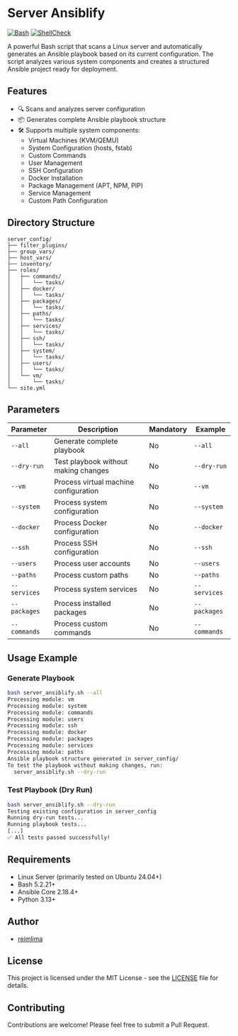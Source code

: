 # Server Ansiblify

[![Bash](https://img.shields.io/badge/bash-5.0%2B-brightgreen.svg)](https://www.gnu.org/software/bash/)
[![ShellCheck](https://img.shields.io/badge/shellcheck-passing-brightgreen.svg)](https://www.shellcheck.net/)

A powerful Bash script that scans a Linux server and automatically generates an Ansible playbook based on its current configuration. The script analyzes various system components and creates a structured Ansible project ready for deployment.

## Features

- 🔍 Scans and analyzes server configuration
- 📦 Generates complete Ansible playbook structure
- 🛠️ Supports multiple system components:
  - Virtual Machines (KVM/QEMU)
  - System Configuration (hosts, fstab)
  - Custom Commands
  - User Management
  - SSH Configuration
  - Docker Installation
  - Package Management (APT, NPM, PIP)
  - Service Management
  - Custom Path Configuration

## Directory Structure

```
server_config/
├── filter_plugins/
├── group_vars/
├── host_vars/
├── inventory/
├── roles/
│   ├── commands/
│   │   └── tasks/
│   ├── docker/
│   │   └── tasks/
│   ├── packages/
│   │   └── tasks/
│   ├── paths/
│   │   └── tasks/
│   ├── services/
│   │   └── tasks/
│   ├── ssh/
│   │   └── tasks/
│   ├── system/
│   │   └── tasks/
│   ├── users/
│   │   └── tasks/
│   └── vm/
│       └── tasks/
└── site.yml
```

## Parameters

| Parameter    | Description                           | Mandatory | Example           |
|-------------|---------------------------------------|-----------|--------------------|
| `--all`     | Generate complete playbook            | No        | `--all`            |
| `--dry-run` | Test playbook without making changes  | No        | `--dry-run`        |
| `--vm`      | Process virtual machine configuration | No        | `--vm`             |
| `--system`  | Process system configuration          | No        | `--system`         |
| `--docker`  | Process Docker configuration          | No        | `--docker`         |
| `--ssh`     | Process SSH configuration             | No        | `--ssh`            |
| `--users`   | Process user accounts                 | No        | `--users`          |
| `--paths`   | Process custom paths                  | No        | `--paths`          |
| `--services`| Process system services               | No        | `--services`       |
| `--packages`| Process installed packages            | No        | `--packages`       |
| `--commands`| Process custom commands               | No        | `--commands`       |

## Usage Example

### Generate Playbook
```bash
bash server_ansiblify.sh --all
Processing module: vm
Processing module: system
Processing module: commands
Processing module: users
Processing module: ssh
Processing module: docker
Processing module: packages
Processing module: services
Processing module: paths
Ansible playbook structure generated in server_config/
To test the playbook without making changes, run:
  server_ansiblify.sh --dry-run
```

### Test Playbook (Dry Run)
```bash
bash server_ansiblify.sh --dry-run
Testing existing configuration in server_config
Running dry-run tests...
Running playbook tests...
[...]
✅ All tests passed successfully!
```

## Requirements

- Linux Server (primarily tested on Ubuntu 24.04+)
- Bash 5.2.21+
- Ansible Core 2.18.4+
- Python 3.13+

## Author

- [reimlima](https://github.com/reimlima)

## License

This project is licensed under the MIT License - see the [LICENSE](LICENSE) file for details.

## Contributing

Contributions are welcome! Please feel free to submit a Pull Request.
